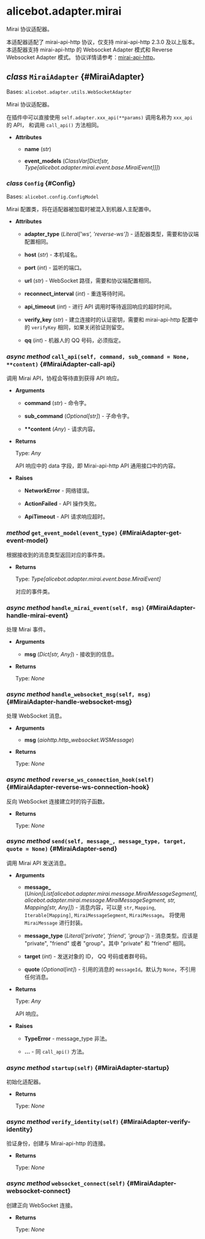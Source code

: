 # alicebot.adapter.mirai

Mirai 协议适配器。

本适配器适配了 mirai-api-http 协议，仅支持 mirai-api-http 2.3.0 及以上版本。
本适配器支持 mirai-api-http 的 Websocket Adapter 模式和 Reverse Websocket Adapter 模式。
协议详情请参考：[mirai-api-http](https://github.com/project-mirai/mirai-api-http)。

## _class_ `MiraiAdapter` {#MiraiAdapter}

Bases: `alicebot.adapter.utils.WebSocketAdapter`

Mirai 协议适配器。

在插件中可以直接使用 `self.adapter.xxx_api(**params)` 调用名称为 `xxx_api` 的 API，
和调用 `call_api()` 方法相同。

- **Attributes**

  - **name** (_str_)

  - **event\_models** (_ClassVar\[Dict\[str, Type\[alicebot.adapter.mirai.event.base.MiraiEvent\]\]\]_)

### _class_ `Config` {#Config}

Bases: `alicebot.config.ConfigModel`

Mirai 配置类，将在适配器被加载时被混入到机器人主配置中。

- **Attributes**

  - **adapter\_type** (_Literal\['ws', 'reverse-ws'\]_) - 适配器类型，需要和协议端配置相同。

  - **host** (_str_) - 本机域名。

  - **port** (_int_) - 监听的端口。

  - **url** (_str_) - WebSocket 路径，需要和协议端配置相同。

  - **reconnect\_interval** (_int_) - 重连等待时间。

  - **api\_timeout** (_int_) - 进行 API 调用时等待返回响应的超时时间。

  - **verify\_key** (_str_) - 建立连接时的认证密钥，需要和 mirai-api-http 配置中的 `verifyKey` 相同，如果关闭验证则留空。

  - **qq** (_int_) - 机器人的 QQ 号码，必须指定。

### _async method_ `call_api(self, command, sub_command = None, **content)` {#MiraiAdapter-call-api}

调用 Mirai API，协程会等待直到获得 API 响应。

- **Arguments**

  - **command** (_str_) - 命令字。

  - **sub\_command** (_Optional\[str\]_) - 子命令字。

  - **\*\*content** (_Any_) - 请求内容。

- **Returns**

  Type: _Any_

  API 响应中的 data 字段，即 Mirai-api-http API 通用接口中的内容。

- **Raises**

  - **NetworkError** - 网络错误。

  - **ActionFailed** - API 操作失败。

  - **ApiTimeout** - API 请求响应超时。

### _method_ `get_event_model(event_type)` {#MiraiAdapter-get-event-model}

根据接收到的消息类型返回对应的事件类。

- **Returns**

  Type: _Type\[alicebot.adapter.mirai.event.base.MiraiEvent\]_

  对应的事件类。

### _async method_ `handle_mirai_event(self, msg)` {#MiraiAdapter-handle-mirai-event}

处理 Mirai 事件。

- **Arguments**

  - **msg** (_Dict\[str, Any\]_) - 接收到的信息。

- **Returns**

  Type: _None_

### _async method_ `handle_websocket_msg(self, msg)` {#MiraiAdapter-handle-websocket-msg}

处理 WebSocket 消息。

- **Arguments**

  - **msg** (_aiohttp.http\_websocket.WSMessage_)

- **Returns**

  Type: _None_

### _async method_ `reverse_ws_connection_hook(self)` {#MiraiAdapter-reverse-ws-connection-hook}

反向 WebSocket 连接建立时的钩子函数。

- **Returns**

  Type: _None_

### _async method_ `send(self, message_, message_type, target, quote = None)` {#MiraiAdapter-send}

调用 Mirai API 发送消息。

- **Arguments**

  - **message\_** (_Union\[List\[alicebot.adapter.mirai.message.MiraiMessageSegment\], alicebot.adapter.mirai.message.MiraiMessageSegment, str, Mapping\[str, Any\]\]_) - 消息内容，可以是 `str`, `Mapping`, `Iterable[Mapping]`,
  `MiraiMessageSegment`, `MiraiMessage`。
  将使用 `MiraiMessage` 进行封装。

  - **message\_type** (_Literal\['private', 'friend', 'group'\]_) - 消息类型。应该是 "private", "friend" 或者 "group"。其中 "private" 和 "friend" 相同。

  - **target** (_int_) - 发送对象的 ID， QQ 号码或者群号码。

  - **quote** (_Optional\[int\]_) - 引用的消息的 `messageId`。默认为 `None`，不引用任何消息。

- **Returns**

  Type: _Any_

  API 响应。

- **Raises**

  - **TypeError** - message_type 非法。

  - **...** - 同 `call_api()` 方法。

### _async method_ `startup(self)` {#MiraiAdapter-startup}

初始化适配器。

- **Returns**

  Type: _None_

### _async method_ `verify_identity(self)` {#MiraiAdapter-verify-identity}

验证身份，创建与 Mirai-api-http 的连接。

- **Returns**

  Type: _None_

### _async method_ `websocket_connect(self)` {#MiraiAdapter-websocket-connect}

创建正向 WebSocket 连接。

- **Returns**

  Type: _None_
